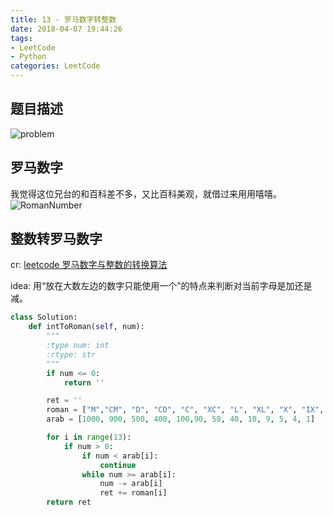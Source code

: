 ```yaml
---
title: 13 - 罗马数字转整数
date: 2018-04-07 19:44:26
tags: 
- LeetCode
- Python
categories: LeetCode
---
```


## 题目描述
![problem](/images/13.png)

<!-- more -->

## 罗马数字
我觉得这位兄台的和百科差不多，又比百科美观，就借过来用用嘻嘻。
![RomanNumber](/images/RomanNumber.png)

## 整数转罗马数字
cr: [leetcode 罗马数字与整数的转换算法](https://blog.csdn.net/net_wolf_007/article/details/51770112)

idea: 用“放在大数左边的数字只能使用一个”的特点来判断对当前字母是加还是减。

```python
class Solution:
    def intToRoman(self, num):
        """
        :type num: int
        :rtype: str
        """
        if num <= 0:
            return ''

        ret = ''
        roman = ["M","CM", "D", "CD", "C", "XC", "L", "XL", "X", "IX", "V", "IV", "I"]
        arab = [1000, 900, 500, 400, 100,90, 50, 40, 10, 9, 5, 4, 1]

        for i in range(13):
            if num > 0:
                if num < arab[i]:
                    continue
                while num >= arab[i]:
                    num -= arab[i]
                    ret += roman[i]
        return ret
```